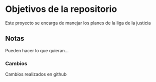 # Objetivos de la repositorio

Este proyecto se encarga de manejar los planes de la liga de la justicia


## Notas
Pueden hacer lo que quieran...

### Cambios
Cambios realizados en github

